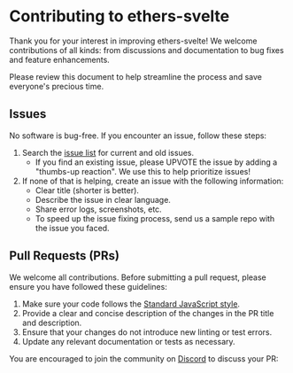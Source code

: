 # Contributing to ethers-svelte

Thank you for your interest in improving ethers-svelte! We welcome contributions of all kinds: from discussions and documentation to bug fixes and feature enhancements.

Please review this document to help streamline the process and save everyone's precious time.

## Issues

No software is bug-free. If you encounter an issue, follow these steps:

1. Search the [issue list](https://github.com/clbrge/ethers-svelte/issues) for current and old issues.
   - If you find an existing issue, please UPVOTE the issue by adding a "thumbs-up reaction". We use this to help prioritize issues!
2. If none of that is helping, create an issue with the following information:
   - Clear title (shorter is better).
   - Describe the issue in clear language.
   - Share error logs, screenshots, etc.
   - To speed up the issue fixing process, send us a sample repo with the issue you faced.

## Pull Requests (PRs)

We welcome all contributions. Before submitting a pull request, please ensure you have followed these guidelines:

1. Make sure your code follows the [Standard JavaScript style](https://standardjs.com/).
2. Provide a clear and concise description of the changes in the PR title and description.
3. Ensure that your changes do not introduce new linting or test errors.
4. Update any relevant documentation or tests as necessary.

You are encouraged to join the community on [Discord](https://discord.gg/7yXuwDwaHF) to discuss your PR:
